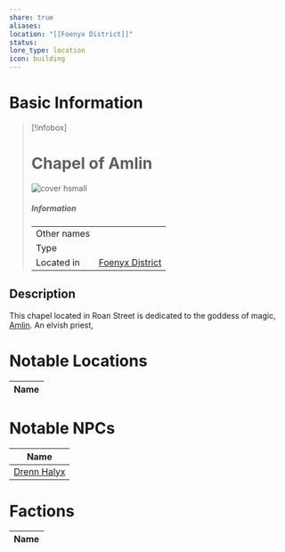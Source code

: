 ```yaml
---
share: true
aliases: 
location: "[[Foenyx District]]"
status: 
lore_type: location
icon: building
---
```

# Basic Information
> [!infobox]
> # Chapel of Amlin
> ![cover hsmall](insertimage.png)
> ##### Information
> |   |  |
> | ---- | ---- |
> | Other names | |
> | Type | 
> | Located in | [Foenyx District](../Areas/Foenyx%20District.md)|
## Description
This chapel located in Roan Street is dedicated to the goddess of magic, [Amlin](../../Deities/New%20Gods/Amlin.md). An elvish priest,
# Notable Locations
| Name |
| ---- |

# Notable NPCs
| Name                                 |
| ------------------------------------ |
| [Drenn Halyx](../../NPCs/Drenn%20Halyx.md) |

# Factions
| Name |
| ---- |
